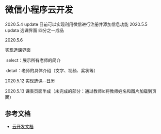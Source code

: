 # 微信小程序云开发
2020.5.4 update
目前可以实现利用微信进行注册并添加信息功能
2020.5.5 updata
选课界面 四分之一成品

2020.5.6 

实现选课界面

​	select：展示所有老师的简介

​	detail：老师的具体介绍（文字、视频、奖状等）

2020.5.12 实现选课--日历

2020.5.13 课表页面半成（未完成的部分：通过教师id将教师姓名和图片加载到页面）

## 参考文档

- [云开发文档](https://developers.weixin.qq.com/miniprogram/dev/wxcloud/basis/getting-started.html)

